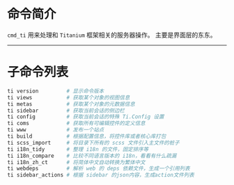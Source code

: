# 命令简介 

`cmd_ti` 用来处理和 `Titanium` 框架相关的服务器操作。 主要是界面层的东东。

-------------------------------------------------------------
# 子命令列表
 
```bash
ti version         # 显示命令版本
ti views           # 获取某个对象的视图信息
ti metas           # 获取某个对象的元数据信息
ti sidebar         # 获取当前会话的侧边栏
ti config          # 获取当前会话的特殊 Ti.Config 设置      
ti coms            # 获取所有可编辑控件的定义信息  
ti www             # 发布一个站点
ti build           # 根据配置信息，将控件库或者核心库打包
ti scss_import     # 将目录下所有的 scss 文件引入主文件的桩子
ti i18n_tidy       # 整理 i18n 的文件，固定排序等
ti i18n_compare    # 比较不同语言版本的 i18n，看看有什么疏漏
ti i18n_zh_ct      # 将简体中文自动转换为繁体中文
ti webdeps         # 解析 web 的 deps 依赖文件，生成一个引用列表
ti sidebar_actions # 根据 sidebar 的json内容，生成action文件列表
```
